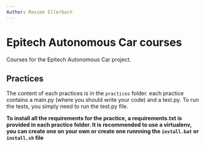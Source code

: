 ```yaml
---
Author: Maxime Ellerbach
---
```

# Epitech Autonomous Car courses

Courses for the Epitech Autonomous Car project.

## Practices

The content of each practices is in the `practices` folder.
each practice contains a main.py (where you should write your code) and a test.py.
To run the tests, you simply need to run the test.py file.

**To install all the requirements for the practice, a requirements.txt is provided in each practice folder. It is recommended to use a virtualenv, you can create one on your own or create one runnning the `install.bat` or `install.sh` file**
